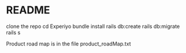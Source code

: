 # README

clone the repo
cd Experiyo
bundle install
rails db:create
rails db:migrate
rails s

Product road map is in the file product_roadMap.txt
